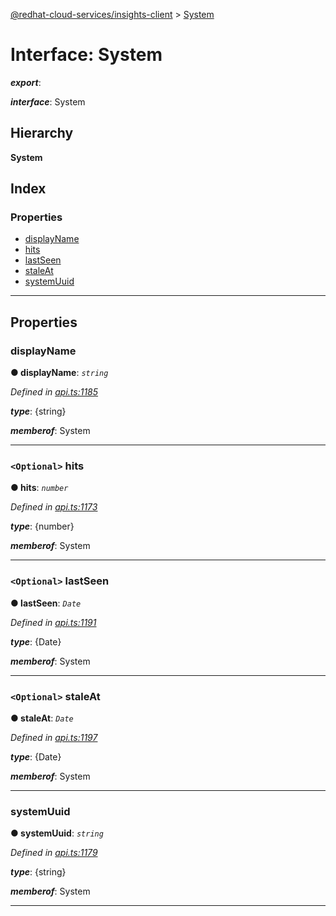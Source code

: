 [@redhat-cloud-services/insights-client](../README.md) > [System](../interfaces/system.md)

# Interface: System

*__export__*: 

*__interface__*: System

## Hierarchy

**System**

## Index

### Properties

* [displayName](system.md#displayname)
* [hits](system.md#hits)
* [lastSeen](system.md#lastseen)
* [staleAt](system.md#staleat)
* [systemUuid](system.md#systemuuid)

---

## Properties

<a id="displayname"></a>

###  displayName

**● displayName**: *`string`*

*Defined in [api.ts:1185](https://github.com/RedHatInsights/javascript-clients/blob/master/packages/insights/api.ts#L1185)*

*__type__*: {string}

*__memberof__*: System

___
<a id="hits"></a>

### `<Optional>` hits

**● hits**: *`number`*

*Defined in [api.ts:1173](https://github.com/RedHatInsights/javascript-clients/blob/master/packages/insights/api.ts#L1173)*

*__type__*: {number}

*__memberof__*: System

___
<a id="lastseen"></a>

### `<Optional>` lastSeen

**● lastSeen**: *`Date`*

*Defined in [api.ts:1191](https://github.com/RedHatInsights/javascript-clients/blob/master/packages/insights/api.ts#L1191)*

*__type__*: {Date}

*__memberof__*: System

___
<a id="staleat"></a>

### `<Optional>` staleAt

**● staleAt**: *`Date`*

*Defined in [api.ts:1197](https://github.com/RedHatInsights/javascript-clients/blob/master/packages/insights/api.ts#L1197)*

*__type__*: {Date}

*__memberof__*: System

___
<a id="systemuuid"></a>

###  systemUuid

**● systemUuid**: *`string`*

*Defined in [api.ts:1179](https://github.com/RedHatInsights/javascript-clients/blob/master/packages/insights/api.ts#L1179)*

*__type__*: {string}

*__memberof__*: System

___

